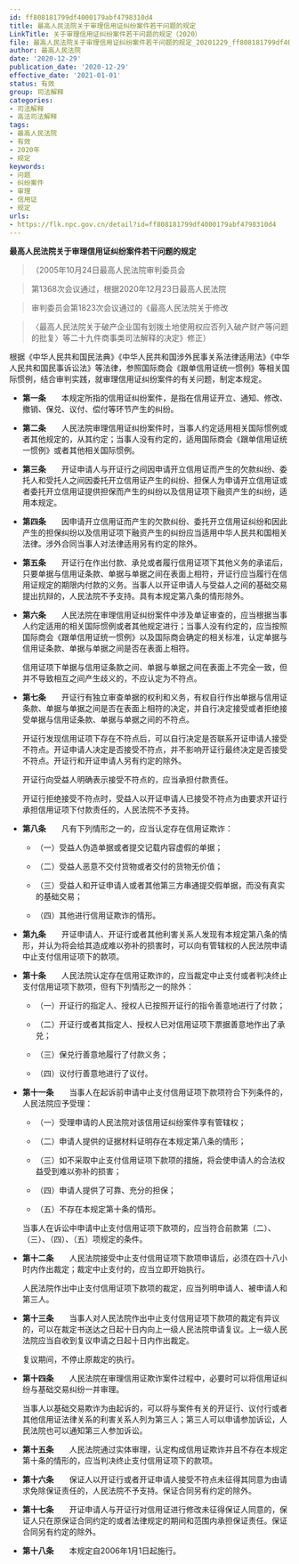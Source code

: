```yaml
---
id: ff808181799df4000179abf4798310d4
title: 最高人民法院关于审理信用证纠纷案件若干问题的规定
LinkTitle: 关于审理信用证纠纷案件若干问题的规定（2020）
file: 最高人民法院关于审理信用证纠纷案件若干问题的规定_20201229_ff808181799df4000179abf4798310d4.docx
author: 最高人民法院
date: '2020-12-29'
publication_date: '2020-12-29'
effective_date: '2021-01-01'
status: 有效
group: 司法解释
categories:
- 司法解释
- 高法司法解释
tags:
- 最高人民法院
- 有效
- 2020年
- 规定
keywords:
- 问题
- 纠纷案件
- 审理
- 信用证
- 规定
urls:
- https://flk.npc.gov.cn/detail?id=ff808181799df4000179abf4798310d4
---
```


**最高人民法院关于审理信用证纠纷案件若干问题的规定**

> （2005年10月24日最高人民法院审判委员会

> 第1368次会议通过，根据2020年12月23日最高人民法院

> 审判委员会第1823次会议通过的《最高人民法院关于修改

> 〈最高人民法院关于破产企业国有划拨土地使用权应否列入破产财产等问题的批复〉等二十九件商事类司法解释的决定》修正）

根据《中华人民共和国民法典》《中华人民共和国涉外民事关系法律适用法》《中华人民共和国民事诉讼法》等法律，参照国际商会《跟单信用证统一惯例》等相关国际惯例，结合审判实践，就审理信用证纠纷案件的有关问题，制定本规定。

- **第一条**　　本规定所指的信用证纠纷案件，是指在信用证开立、通知、修改、撤销、保兑、议付、偿付等环节产生的纠纷。

- **第二条**　　人民法院审理信用证纠纷案件时，当事人约定适用相关国际惯例或者其他规定的，从其约定；当事人没有约定的，适用国际商会《跟单信用证统一惯例》或者其他相关国际惯例。

- **第三条**　　开证申请人与开证行之间因申请开立信用证而产生的欠款纠纷、委托人和受托人之间因委托开立信用证产生的纠纷、担保人为申请开立信用证或者委托开立信用证提供担保而产生的纠纷以及信用证项下融资产生的纠纷，适用本规定。

- **第四条**　　因申请开立信用证而产生的欠款纠纷、委托开立信用证纠纷和因此产生的担保纠纷以及信用证项下融资产生的纠纷应当适用中华人民共和国相关法律。涉外合同当事人对法律适用另有约定的除外。

- **第五条**　　开证行在作出付款、承兑或者履行信用证项下其他义务的承诺后，只要单据与信用证条款、单据与单据之间在表面上相符，开证行应当履行在信用证规定的期限内付款的义务。当事人以开证申请人与受益人之间的基础交易提出抗辩的，人民法院不予支持。具有本规定第八条的情形除外。

- **第六条**　　人民法院在审理信用证纠纷案件中涉及单证审查的，应当根据当事人约定适用的相关国际惯例或者其他规定进行；当事人没有约定的，应当按照国际商会《跟单信用证统一惯例》以及国际商会确定的相关标准，认定单据与信用证条款、单据与单据之间是否在表面上相符。

  信用证项下单据与信用证条款之间、单据与单据之间在表面上不完全一致，但并不导致相互之间产生歧义的，不应认定为不符点。

- **第七条**　　开证行有独立审查单据的权利和义务，有权自行作出单据与信用证条款、单据与单据之间是否在表面上相符的决定，并自行决定接受或者拒绝接受单据与信用证条款、单据与单据之间的不符点。

  开证行发现信用证项下存在不符点后，可以自行决定是否联系开证申请人接受不符点。开证申请人决定是否接受不符点，并不影响开证行最终决定是否接受不符点。开证行和开证申请人另有约定的除外。

  开证行向受益人明确表示接受不符点的，应当承担付款责任。

  开证行拒绝接受不符点时，受益人以开证申请人已接受不符点为由要求开证行承担信用证项下付款责任的，人民法院不予支持。

- **第八条**　　凡有下列情形之一的，应当认定存在信用证欺诈：

  - （一）受益人伪造单据或者提交记载内容虚假的单据；

  - （二）受益人恶意不交付货物或者交付的货物无价值；

  - （三）受益人和开证申请人或者其他第三方串通提交假单据，而没有真实的基础交易；

  - （四）其他进行信用证欺诈的情形。

- **第九条**　　开证申请人、开证行或者其他利害关系人发现有本规定第八条的情形，并认为将会给其造成难以弥补的损害时，可以向有管辖权的人民法院申请中止支付信用证项下的款项。

- **第十条**　　人民法院认定存在信用证欺诈的，应当裁定中止支付或者判决终止支付信用证项下款项，但有下列情形之一的除外：

  - （一）开证行的指定人、授权人已按照开证行的指令善意地进行了付款；

  - （二）开证行或者其指定人、授权人已对信用证项下票据善意地作出了承兑；

  - （三）保兑行善意地履行了付款义务；

  - （四）议付行善意地进行了议付。

- **第十一条**　　当事人在起诉前申请中止支付信用证项下款项符合下列条件的，人民法院应予受理：

  - （一）受理申请的人民法院对该信用证纠纷案件享有管辖权；

  - （二）申请人提供的证据材料证明存在本规定第八条的情形；

  - （三）如不采取中止支付信用证项下款项的措施，将会使申请人的合法权益受到难以弥补的损害；

  - （四）申请人提供了可靠、充分的担保；

  - （五）不存在本规定第十条的情形。

  当事人在诉讼中申请中止支付信用证项下款项的，应当符合前款第（二）、（三）、（四）、（五）项规定的条件。

- **第十二条**　　人民法院接受中止支付信用证项下款项申请后，必须在四十八小时内作出裁定；裁定中止支付的，应当立即开始执行。

  人民法院作出中止支付信用证项下款项的裁定，应当列明申请人、被申请人和第三人。

- **第十三条**　　当事人对人民法院作出中止支付信用证项下款项的裁定有异议的，可以在裁定书送达之日起十日内向上一级人民法院申请复议。上一级人民法院应当自收到复议申请之日起十日内作出裁定。

  复议期间，不停止原裁定的执行。

- **第十四条**　　人民法院在审理信用证欺诈案件过程中，必要时可以将信用证纠纷与基础交易纠纷一并审理。

  当事人以基础交易欺诈为由起诉的，可以将与案件有关的开证行、议付行或者其他信用证法律关系的利害关系人列为第三人；第三人可以申请参加诉讼，人民法院也可以通知第三人参加诉讼。

- **第十五条**　　人民法院通过实体审理，认定构成信用证欺诈并且不存在本规定第十条的情形的，应当判决终止支付信用证项下的款项。

- **第十六条**　　保证人以开证行或者开证申请人接受不符点未征得其同意为由请求免除保证责任的，人民法院不予支持。保证合同另有约定的除外。

- **第十七条**　　开证申请人与开证行对信用证进行修改未征得保证人同意的，保证人只在原保证合同约定的或者法律规定的期间和范围内承担保证责任。保证合同另有约定的除外。

- **第十八条**　　本规定自2006年1月1日起施行。
